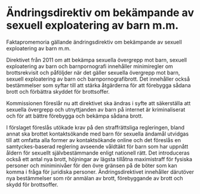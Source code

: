 # Ändringsdirektiv om bekämpande av sexuell exploatering av barn m.m.

Faktapromemoria gällande ändringsdirektiv om bekämpande av sexuell exploatering av barn m.m.

Direktivet från 2011 om att bekämpa sexuella övergrepp mot barn, sexuell exploatering av barn och barnpornografi innehåller minimiregler om brottsrekvisit och påföljder när det gäller sexuella övergrepp mot barn, sexuell exploatering av barn och barnpornografibrott. Det innehåller också bestämmelser som syftar till att stärka åtgärderna för att förebygga sådana brott och förbättra skyddet för brottsoffer.

Kommissionen föreslår nu att direktivet ska ändras i syfte att säkerställa att sexuella övergrepp och utnyttjanden av barn på internet är kriminaliserat och för att bättre förebygga och bekämpa sådana brott.

I förslaget föreslås utökade krav på den straffrättsliga regleringen, bland annat ska brottet kontaktsökande med barn för sexuella ändamål utvidgas till att omfatta alla former av kontaktsökande online och det föreslås en
samtyckes\-baserad reglering avseende våldtäkt för barn som har uppnått åldern för sexuellt självbestämmande enligt nationell rätt. Det introduceras också ett antal nya brott, höjningar av lägsta tillåtna maximistraff för fysiska personer och miniminivåer för den övre gränsen på de böter som kan komma i fråga för juridiska personer. Ändringsdirektivet innehåller därutöver nya bestämmelser som rör anmälan av brott, förebyggande av brott och skydd för brottsoffer.
